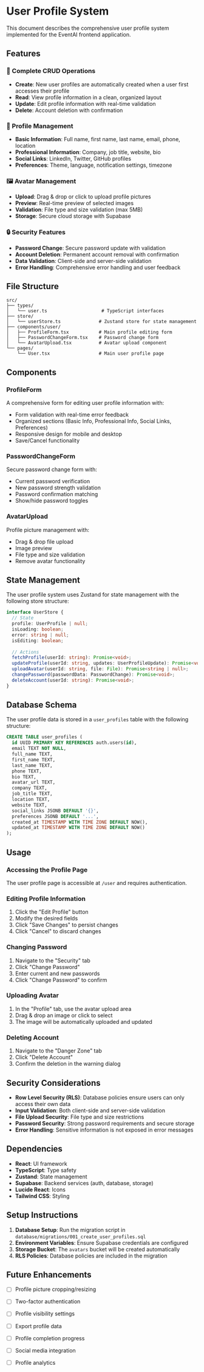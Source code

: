 # User Profile System

This document describes the comprehensive user profile system implemented for the EventAI frontend application.

## Features

### 🔐 Complete CRUD Operations
- **Create**: New user profiles are automatically created when a user first accesses their profile
- **Read**: View profile information in a clean, organized layout
- **Update**: Edit profile information with real-time validation
- **Delete**: Account deletion with confirmation

### 📝 Profile Management
- **Basic Information**: Full name, first name, last name, email, phone, location
- **Professional Information**: Company, job title, website, bio
- **Social Links**: LinkedIn, Twitter, GitHub profiles
- **Preferences**: Theme, language, notification settings, timezone

### 🖼️ Avatar Management
- **Upload**: Drag & drop or click to upload profile pictures
- **Preview**: Real-time preview of selected images
- **Validation**: File type and size validation (max 5MB)
- **Storage**: Secure cloud storage with Supabase

### 🔒 Security Features
- **Password Change**: Secure password update with validation
- **Account Deletion**: Permanent account removal with confirmation
- **Data Validation**: Client-side and server-side validation
- **Error Handling**: Comprehensive error handling and user feedback

## File Structure

```
src/
├── types/
│   └── user.ts                    # TypeScript interfaces
├── store/
│   └── userStore.ts              # Zustand store for state management
├── components/user/
│   ├── ProfileForm.tsx           # Main profile editing form
│   ├── PasswordChangeForm.tsx    # Password change form
│   └── AvatarUpload.tsx          # Avatar upload component
└── pages/
    └── User.tsx                  # Main user profile page
```

## Components

### ProfileForm
A comprehensive form for editing user profile information with:
- Form validation with real-time error feedback
- Organized sections (Basic Info, Professional Info, Social Links, Preferences)
- Responsive design for mobile and desktop
- Save/Cancel functionality

### PasswordChangeForm
Secure password change form with:
- Current password verification
- New password strength validation
- Password confirmation matching
- Show/hide password toggles

### AvatarUpload
Profile picture management with:
- Drag & drop file upload
- Image preview
- File type and size validation
- Remove avatar functionality

## State Management

The user profile system uses Zustand for state management with the following store structure:

```typescript
interface UserStore {
  // State
  profile: UserProfile | null;
  isLoading: boolean;
  error: string | null;
  isEditing: boolean;
  
  // Actions
  fetchProfile(userId: string): Promise<void>;
  updateProfile(userId: string, updates: UserProfileUpdate): Promise<void>;
  uploadAvatar(userId: string, file: File): Promise<string | null>;
  changePassword(passwordData: PasswordChange): Promise<void>;
  deleteAccount(userId: string): Promise<void>;
}
```

## Database Schema

The user profile data is stored in a `user_profiles` table with the following structure:

```sql
CREATE TABLE user_profiles (
  id UUID PRIMARY KEY REFERENCES auth.users(id),
  email TEXT NOT NULL,
  full_name TEXT,
  first_name TEXT,
  last_name TEXT,
  phone TEXT,
  bio TEXT,
  avatar_url TEXT,
  company TEXT,
  job_title TEXT,
  location TEXT,
  website TEXT,
  social_links JSONB DEFAULT '{}',
  preferences JSONB DEFAULT '...',
  created_at TIMESTAMP WITH TIME ZONE DEFAULT NOW(),
  updated_at TIMESTAMP WITH TIME ZONE DEFAULT NOW()
);
```

## Usage

### Accessing the Profile Page
The user profile page is accessible at `/user` and requires authentication.

### Editing Profile Information
1. Click the "Edit Profile" button
2. Modify the desired fields
3. Click "Save Changes" to persist changes
4. Click "Cancel" to discard changes

### Changing Password
1. Navigate to the "Security" tab
2. Click "Change Password"
3. Enter current and new passwords
4. Click "Change Password" to confirm

### Uploading Avatar
1. In the "Profile" tab, use the avatar upload area
2. Drag & drop an image or click to select
3. The image will be automatically uploaded and updated

### Deleting Account
1. Navigate to the "Danger Zone" tab
2. Click "Delete Account"
3. Confirm the deletion in the warning dialog

## Security Considerations

- **Row Level Security (RLS)**: Database policies ensure users can only access their own data
- **Input Validation**: Both client-side and server-side validation
- **File Upload Security**: File type and size restrictions
- **Password Security**: Strong password requirements and secure storage
- **Error Handling**: Sensitive information is not exposed in error messages

## Dependencies

- **React**: UI framework
- **TypeScript**: Type safety
- **Zustand**: State management
- **Supabase**: Backend services (auth, database, storage)
- **Lucide React**: Icons
- **Tailwind CSS**: Styling

## Setup Instructions

1. **Database Setup**: Run the migration script in `database/migrations/001_create_user_profiles.sql`
2. **Environment Variables**: Ensure Supabase credentials are configured
3. **Storage Bucket**: The `avatars` bucket will be created automatically
4. **RLS Policies**: Database policies are included in the migration

## Future Enhancements

- [ ] Profile picture cropping/resizing
- [ ] Two-factor authentication
- [ ] Profile visibility settings
- [ ] Export profile data
- [ ] Profile completion progress
- [ ] Social media integration
- [ ] Profile analytics

